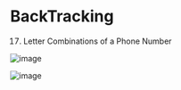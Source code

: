 # BackTracking
17. Letter Combinations of a Phone Number


![image](https://github.com/user-attachments/assets/f951b116-2bee-48a1-8b0d-f6003584330f)



![image](https://github.com/user-attachments/assets/b13b6df1-b050-4189-be6a-b20da9db85e0)
